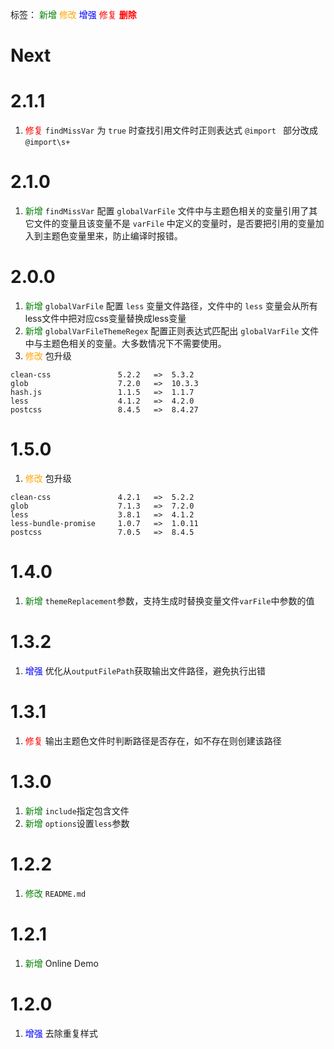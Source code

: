 标签：
<font color=green>新增</font>
<font color=orange>修改</font>
<font color=blue>增强</font>
<font color=red>修复</font>
<font color=red><strong>删除</strong></font>


# Next


# 2.1.1
1. <font color=red>修复</font> `findMissVar` 为 `true` 时查找引用文件时正则表达式 `@import ` 部分改成 `@import\s+` 


# 2.1.0
1. <font color=green>新增</font> `findMissVar` 配置 `globalVarFile` 文件中与主题色相关的变量引用了其它文件的变量且该变量不是 `varFile` 中定义的变量时，是否要把引用的变量加入到主题色变量里来，防止编译时报错。


# 2.0.0
1. <font color=green>新增</font> `globalVarFile` 配置 `less` 变量文件路径，文件中的 `less` 变量会从所有less文件中把对应css变量替换成less变量
2. <font color=green>新增</font> `globalVarFileThemeRegex` 配置正则表达式匹配出 `globalVarFile` 文件中与主题色相关的变量。大多数情况下不需要使用。
3. <font color=orange>修改</font> 包升级
```
clean-css               5.2.2   =>  5.3.2
glob                    7.2.0   =>  10.3.3
hash.js                 1.1.5   =>  1.1.7
less                    4.1.2   =>  4.2.0
postcss                 8.4.5   =>  8.4.27
```


# 1.5.0
1. <font color=orange>修改</font> 包升级
```
clean-css               4.2.1   =>  5.2.2
glob                    7.1.3   =>  7.2.0
less                    3.8.1   =>  4.1.2
less-bundle-promise     1.0.7   =>  1.0.11
postcss                 7.0.5   =>  8.4.5
```


# 1.4.0
1. <font color=green>新增</font> `themeReplacement`参数，支持生成时替换变量文件`varFile`中参数的值


# 1.3.2
1. <font color=blue>增强</font> 优化从`outputFilePath`获取输出文件路径，避免执行出错


# 1.3.1
1. <font color=red>修复</font> 输出主题色文件时判断路径是否存在，如不存在则创建该路径


# 1.3.0
1. <font color=green>新增</font> `include`指定包含文件
2. <font color=green>新增</font> `options`设置`less`参数

# 1.2.2
1. <font color=green>修改</font> `README.md`

# 1.2.1
1. <font color=green>新增</font> Online Demo

# 1.2.0
1. <font color=blue>增强</font> 去除重复样式